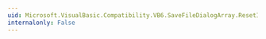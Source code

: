 ```yaml
---
uid: Microsoft.VisualBasic.Compatibility.VB6.SaveFileDialogArray.ResetIndex(System.Windows.Forms.SaveFileDialog)
internalonly: False
---
```

